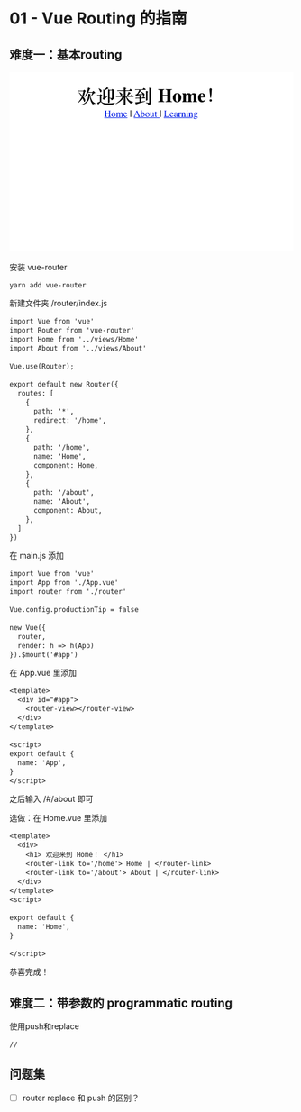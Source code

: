 # 01 - Vue Routing 的指南

## 难度一：基本routing
![img routing](./src/img/img_routing.png)

安装 vue-router
```
yarn add vue-router 
```

新建文件夹 /router/index.js
```
import Vue from 'vue'
import Router from 'vue-router'
import Home from '../views/Home'
import About from '../views/About'

Vue.use(Router);

export default new Router({
  routes: [
    {
      path: '*',
      redirect: '/home',
    },
    {
      path: '/home',
      name: 'Home',
      component: Home,
    },
    {
      path: '/about',
      name: 'About',
      component: About,
    },
  ]
})
```

在 main.js 添加
```
import Vue from 'vue'
import App from './App.vue'
import router from './router'

Vue.config.productionTip = false

new Vue({
  router,
  render: h => h(App)
}).$mount('#app')
```

在 App.vue 里添加
```
<template>
  <div id="#app">
    <router-view></router-view>
  </div>  
</template>

<script>
export default {
  name: 'App',   
}
</script>
```
之后输入 /#/about 即可

选做：在 Home.vue 里添加
```
<template>
  <div>
    <h1> 欢迎来到 Home！ </h1>
    <router-link to='/home'> Home | </router-link> 
    <router-link to='/about'> About | </router-link>
  </div>
</template>
<script>

export default {
  name: 'Home',
}

</script>
```
恭喜完成！

## 难度二：带参数的 programmatic routing
使用push和replace
```
//
```


## 问题集
- [ ] router replace 和 push 的区别？

